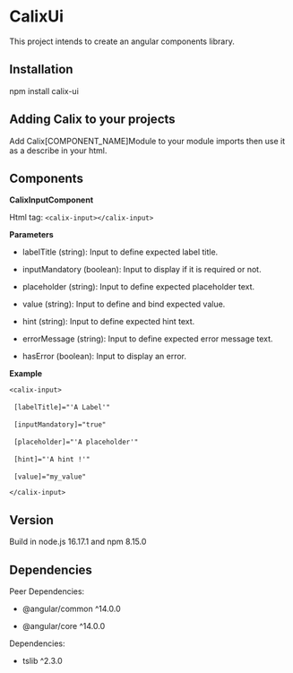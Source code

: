 # CalixUi

This project intends to create an angular components library.

## Installation

npm install calix-ui

## Adding Calix to your projects

Add Calix[COMPONENT_NAME]Module to your module imports then use it as a describe in your html.

## Components

**CalixInputComponent**

Html tag: `<calix-input></calix-input>`

**Parameters**

- labelTitle (string): Input to define expected label title.

- inputMandatory (boolean): Input to display if it is required or not.

- placeholder (string): Input to define expected placeholder text.

- value (string): Input to define and bind expected value.

- hint (string): Input to define expected hint text.

- errorMessage (string): Input to define expected error message text.

- hasError (boolean): Input to display an error.

**Example**

`<calix-input>`

&nbsp;&nbsp;`[labelTitle]="'A Label'"`

&nbsp;&nbsp;`[inputMandatory]="true"`

&nbsp;&nbsp;`[placeholder]="'A placeholder'"`

&nbsp;&nbsp;`[hint]="'A hint !'"`

&nbsp;&nbsp;`[value]="my_value"`

`</calix-input>`

## Version

Build in node.js 16.17.1 and npm 8.15.0

## Dependencies

Peer Dependencies:

- @angular/common ^14.0.0

- @angular/core ^14.0.0

Dependencies:

- tslib ^2.3.0
